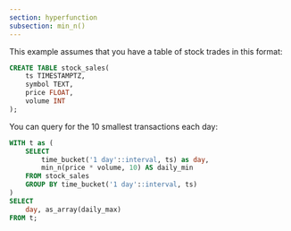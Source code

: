 ```yaml
---
section: hyperfunction
subsection: min_n()
---
```


This example assumes that you have a table of stock trades in this format:

```sql
CREATE TABLE stock_sales(
    ts TIMESTAMPTZ,
    symbol TEXT,
    price FLOAT,
    volume INT
);
```

You can query for the 10 smallest transactions each day:

```sql
WITH t as (
    SELECT
        time_bucket('1 day'::interval, ts) as day,
        min_n(price * volume, 10) AS daily_min
    FROM stock_sales
    GROUP BY time_bucket('1 day'::interval, ts)
)
SELECT
    day, as_array(daily_max)
FROM t;
```
